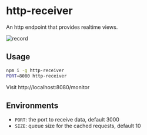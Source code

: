 # http-receiver

An http endpoint that provides realtime views.

![record](https://user-images.githubusercontent.com/4427974/38619045-dd4027de-3dcd-11e8-99d7-8ae740be0fec.gif)

## Usage

```bash
npm i -g http-receiver
PORT=8080 http-receiver
```

Visit http://localhost:8080/monitor

## Environments

* `PORT`: the port to receive data, default 3000
* `SIZE`: queue size for the cached requests, default 10

